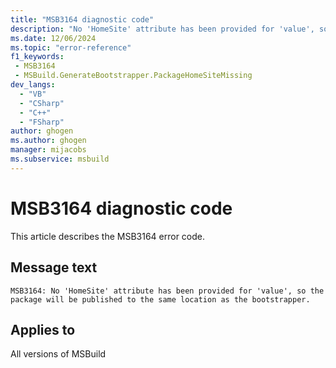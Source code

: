 ```yaml
---
title: "MSB3164 diagnostic code"
description: "No 'HomeSite' attribute has been provided for 'value', so the package will be published to the same location as the bootstrapper."
ms.date: 12/06/2024
ms.topic: "error-reference"
f1_keywords:
 - MSB3164
 - MSBuild.GenerateBootstrapper.PackageHomeSiteMissing
dev_langs:
  - "VB"
  - "CSharp"
  - "C++"
  - "FSharp"
author: ghogen
ms.author: ghogen
manager: mijacobs
ms.subservice: msbuild
---
```


# MSB3164 diagnostic code

<!-- :::ErrorDefinitionDescription::: -->
<!-- :::editable-content name="introDescription"::: -->
This article describes the MSB3164 error code.
<!-- :::editable-content-end::: -->

## Message text

```output
MSB3164: No 'HomeSite' attribute has been provided for 'value', so the package will be published to the same location as the bootstrapper.
```

<!-- :::editable-content name="postOutputDescription"::: -->
<!--
{StrBegin="MSB3164: "}
-->
<!-- :::editable-content-end::: -->
<!-- :::ErrorDefinitionDescription-end::: -->

## Applies to

All versions of MSBuild
